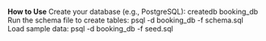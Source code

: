 **How to Use**
Create your database (e.g., PostgreSQL):
createdb booking_db
Run the schema file to create tables:
psql -d booking_db -f schema.sql
Load sample data:
psql -d booking_db -f seed.sql
